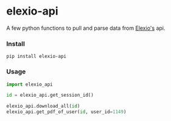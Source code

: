 # elexio-api
A few python functions to pull and parse data from [Elexio's](https://www.elexio.com/) api.

### Install
```consol
pip install elexio-api
```

### Usage
```python
import elexio_api

id = elexio_api.get_session_id()

elexio_api.download_all(id)
elexio_api.get_pdf_of_user(id, user_id=1149)
```
